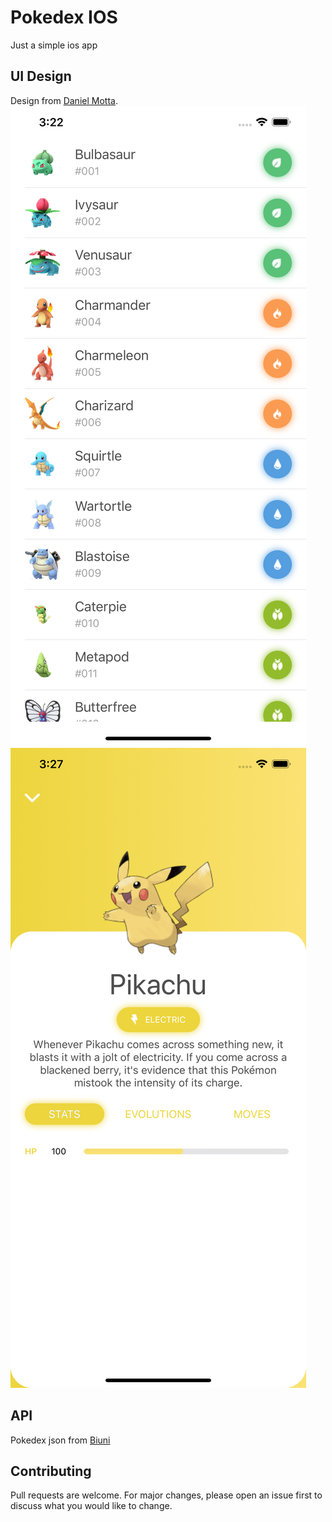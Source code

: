 # Pokedex IOS

Just a simple ios app 

## UI Design

Design from [Daniel Motta](https://dribbble.com/shots/4862523-Pokedex-iOS-app-Squirtle).
![Home](screenshots/home.png "Home")
![Detail](screenshots/detail.png "Detail")


## API
Pokedex json from [Biuni](https://raw.githubusercontent.com/Biuni/PokemonGO-Pokedex/master/pokedex.json)

## Contributing
Pull requests are welcome. For major changes, please open an issue first to discuss what you would like to change.